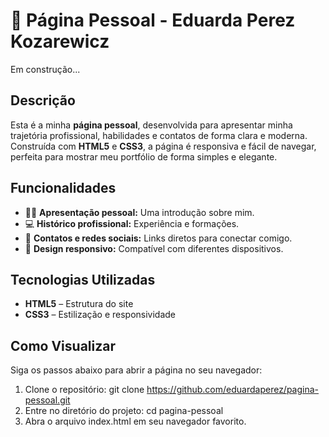 # 🌟 Página Pessoal - Eduarda Perez Kozarewicz

Em construção...

## Descrição

Esta é a minha **página pessoal**, desenvolvida para apresentar minha trajetória profissional, habilidades e contatos de forma clara e moderna.  
Construída com **HTML5** e **CSS3**, a página é responsiva e fácil de navegar, perfeita para mostrar meu portfólio de forma simples e elegante.

## Funcionalidades

- 👩‍💼 **Apresentação pessoal:** Uma introdução sobre mim.  
- 💻 **Histórico profissional:** Experiência e formações.  
- 📱 **Contatos e redes sociais:** Links diretos para conectar comigo.  
- 📐 **Design responsivo:** Compatível com diferentes dispositivos.  

## Tecnologias Utilizadas

- **HTML5** – Estrutura do site  
- **CSS3** – Estilização e responsividade  

## Como Visualizar

Siga os passos abaixo para abrir a página no seu navegador:

1. Clone o repositório:
   git clone https://github.com/eduardaperez/pagina-pessoal.git
2. Entre no diretório do projeto:
   cd pagina-pessoal
3. Abra o arquivo index.html em seu navegador favorito.
